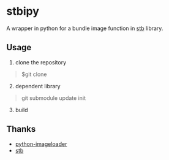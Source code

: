stbipy
====================
A wrapper in python for a bundle image function in [stb](https://github.com/nothings/stb) library.

## Usage ##
1. clone the repository
> $git clone
2. dependent library
> git submodule update init
3. build


## Thanks ##
* [python-imageloader](https://github.com/saitoha/python-imageloader)
* [stb](https://github.com/nothings/stb)
